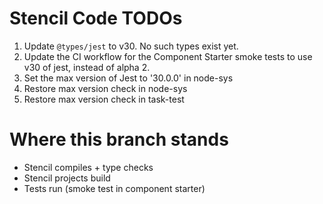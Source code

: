# Stencil Code TODOs
1. Update `@types/jest` to v30. No such types exist yet.
2. Update the CI workflow for the Component Starter smoke tests to use v30 of jest, instead of alpha 2.
3. Set the max version of Jest to '30.0.0' in node-sys
4. Restore max version check in node-sys
4. Restore max version check in task-test

# Where this branch stands

- Stencil compiles + type checks
- Stencil projects build
- Tests run (smoke test in component starter)